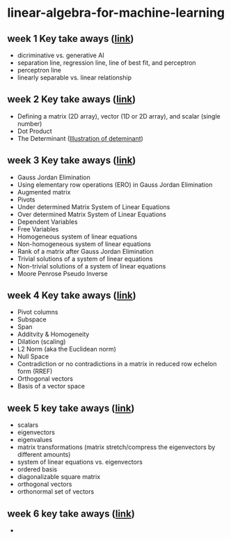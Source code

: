 # linear-algebra-for-machine-learning

## week 1 Key take aways ([link](https://github.com/hsarfraz/linear-algebra-for-machine-learning/blob/main/week%201/week%201%20lecture%20notes.md))
* dicriminative vs. generative AI
* separation line, regression line, line of best fit, and perceptron
* perceptron line
* linearly separable vs. linear relationship


## week 2 Key take aways ([link](https://github.com/hsarfraz/linear-algebra-for-machine-learning/blob/main/week%202/week%202%20lecture%20notes.md))
* Defining a matrix (2D array), vector (1D or 2D array), and scalar (single number)
* Dot Product
* The Determinant ([Illustration of deteminant](https://www.youtube.com/watch?v=Ip3X9LOh2dk&list=PLZHQObOWTQDPD3MizzM2xVFitgF8hE_ab&index=8))

## week 3 Key take aways ([link](https://github.com/hsarfraz/linear-algebra-for-machine-learning/blob/main/week%203/notes.md))
* Gauss Jordan Elimination
* Using elementary row operations (ERO) in Gauss Jordan Elimination
* Augmented matrix
* Pivots
* Under determined Matrix System of Linear Equations
* Over determined Matrix System of Linear Equations
* Dependent Variables
* Free Variables
* Homogeneous system of linear equations
* Non-homogeneous system of linear equations
* Rank of a matrix after Gauss Jordan Elimination
* Trivial solutions of a system of linear equations
* Non-trivial solutions of a system of linear equations
* Moore Penrose Pseudo Inverse

## week 4 Key take aways ([link](https://github.com/hsarfraz/linear-algebra-for-machine-learning/blob/main/week%204/notes.md))
* Pivot columns
* Subspace
* Span
* Additvity & Homogeneity
* Dilation (scaling)
* L2 Norm (aka the Euclidean norm)
* Null Space
* Contradiction or no contradictions in a matrix in reduced row echelon form (RREF)
* Orthogonal vectors
* Basis of a vector space

## week 5 key take aways ([link](https://github.com/hsarfraz/linear-algebra-for-machine-learning/blob/main/week%205/notes.md))
* scalars
* eigenvectors
* eigenvalues
* matrix transformations (matrix stretch/compress the eigenvectors by different amounts)
* system of linear equations vs. eigenvectors
* ordered basis
* diagonalizable square matrix
* orthogonal vectors
* orthonormal set of vectors

## week 6 key take aways ([link]())
* 
